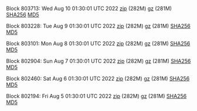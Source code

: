 Block 803713: Wed Aug 10 01:30:01 UTC 2022 [zip](https://files.01coin.io/mainnet/2022-08-10/bootstrap.dat.zip) (282M) [gz](https://files.01coin.io/mainnet/2022-08-10/bootstrap.dat.tar.gz) (281M) [SHA256](https://files.01coin.io/mainnet/2022-08-10/sha256.txt) [MD5](https://files.01coin.io/mainnet/2022-08-10/md5.txt)

Block 803228: Tue Aug  9 01:30:01 UTC 2022 [zip](https://files.01coin.io/mainnet/2022-08-09/bootstrap.dat.zip) (282M) [gz](https://files.01coin.io/mainnet/2022-08-09/bootstrap.dat.tar.gz) (281M) [SHA256](https://files.01coin.io/mainnet/2022-08-09/sha256.txt) [MD5](https://files.01coin.io/mainnet/2022-08-09/md5.txt)

Block 803101: Mon Aug  8 01:30:01 UTC 2022 [zip](https://files.01coin.io/mainnet/2022-08-08/bootstrap.dat.zip) (282M) [gz](https://files.01coin.io/mainnet/2022-08-08/bootstrap.dat.tar.gz) (281M) [SHA256](https://files.01coin.io/mainnet/2022-08-08/sha256.txt) [MD5](https://files.01coin.io/mainnet/2022-08-08/md5.txt)

Block 802904: Sun Aug  7 01:30:01 UTC 2022 [zip](https://files.01coin.io/mainnet/2022-08-07/bootstrap.dat.zip) (282M) [gz](https://files.01coin.io/mainnet/2022-08-07/bootstrap.dat.tar.gz) (281M) [SHA256](https://files.01coin.io/mainnet/2022-08-07/sha256.txt) [MD5](https://files.01coin.io/mainnet/2022-08-07/md5.txt)

Block 802460: Sat Aug  6 01:30:01 UTC 2022 [zip](https://files.01coin.io/mainnet/2022-08-06/bootstrap.dat.zip) (282M) [gz](https://files.01coin.io/mainnet/2022-08-06/bootstrap.dat.tar.gz) (281M) [SHA256](https://files.01coin.io/mainnet/2022-08-06/sha256.txt) [MD5](https://files.01coin.io/mainnet/2022-08-06/md5.txt)

Block 802194: Fri Aug  5 01:30:01 UTC 2022 [zip](https://files.01coin.io/mainnet/2022-08-05/bootstrap.dat.zip) (282M) [gz](https://files.01coin.io/mainnet/2022-08-05/bootstrap.dat.tar.gz) (281M) [SHA256](https://files.01coin.io/mainnet/2022-08-05/sha256.txt) [MD5](https://files.01coin.io/mainnet/2022-08-05/md5.txt)
